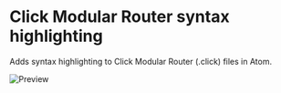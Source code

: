# Click Modular Router syntax highlighting

Adds syntax highlighting to Click Modular Router (.click) files in Atom.

![Preview](https://raw.githubusercontent.com/stenverbois/language-click/master/resources/preview.png)
